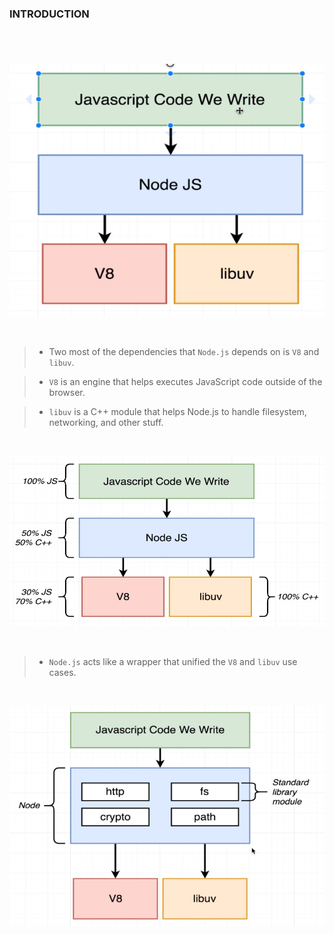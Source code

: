 ### INTRODUCTION
#

<br />

![Node.js Diagram](./images/image-node-diagram.png)

<br />

> - Two most of the dependencies that `Node.js` depends on is `V8` and `libuv`.

> - `V8` is an engine that helps executes JavaScript code outside of the browser.

> - `libuv` is a C++ module that helps Node.js to handle filesystem, networking,
    and other stuff.

<br />

![Node.js Diagram 2](./images/image-node-diagram-2.png)

<br />

> - `Node.js` acts like a wrapper that unified the `V8` and `libuv` use cases.

<br />

![Node.js Diagram 3](./images/image-node-diagram-3.png)
